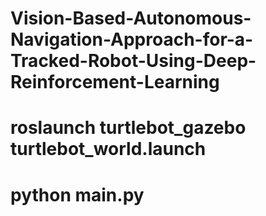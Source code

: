 # Vision-Based-Autonomous-Navigation-Approach-for-a-Tracked-Robot-Using-Deep-Reinforcement-Learning
# roslaunch turtlebot_gazebo turtlebot_world.launch

# python main.py


